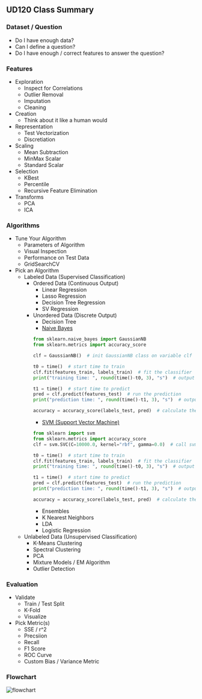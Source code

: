 ## UD120 Class Summary

### Dataset / Question
* Do I have enough data?
* Can I define a question?
* Do I have enough / correct features to answer the question?

### Features
* Exploration
	* Inspect for Correlations
	* Outlier Removal
	* Imputation
	* Cleaning
* Creation
	* Think about it like a human would
* Representation
	* Test Vectorization
	* Discretiation
* Scaling
	* Mean Subtraction
	* MinMax Scalar
	* Standard Scalar
* Selection
	* KBest
	* Percentile
	* Recursive Feature Elimination
* Transforms
	* PCA
	* ICA

### Algorithms
* Tune Your Algorithm
	* Parameters of Algorithm
	* Visual Inspection
	* Performance on Test Data
	* GridSearchCV
* Pick an Algorithm
	* Labeled Data (Supervised Classification)
		* Ordered Data (Continuous Output)
			* Linear Regression
			* Lasso Regression
			* Decision Tree Regression
			* SV Regression
		* Unordered Data (Discrete Output)
			* Decision Tree
			* [Naive Bayes](http://scikit-learn.org/stable/modules/naive_bayes.html)
			```python
			from sklearn.naive_bayes import GaussianNB
			from sklearn.metrics import accuracy_score

			clf = GaussianNB()  # init GaussianNB class on variable clf

			t0 = time()  # start time to train
			clf.fit(features_train, labels_train)  # fit the classifier
			print("training time: ", round(time()-t0, 3), "s")  # output time to fit

			t1 = time()  # start time to predict
			pred = clf.predict(features_test)  # run the prediction
			print("prediction time: ", round(time()-t1, 3), "s")  # output time to predict

			accuracy = accuracy_score(labels_test, pred)  # calculate the accuracy
			```
			* [SVM (Support Vector Machine)](http://scikit-learn.org/stable/modules/svm.html)
			```python
			from sklearn import svm
			from sklearn.metrics import accuracy_score
			clf = svm.SVC(C=10000.0, kernel="rbf", gamma=0.0)  # call svm classifier

			t0 = time()  # start time to train
			clf.fit(features_train, labels_train)  # fit the classifier
			print("training time: ", round(time()-t0, 3), "s")  # output time to fit

			t1 = time()  # start time to predict
			pred = clf.predict(features_test)  # run the prediction
			print("prediction time: ", round(time()-t1, 3), "s")  # output time to predict

			accuracy = accuracy_score(labels_test, pred)  # calculate the accuracy
			```
			* Ensembles
			* K Nearest Neighbors
			* LDA
			* Logistic Regression
	* Unlabeled Data (Unsupervised Classification)
		* K-Means Clustering
		* Spectral Clustering
		* PCA
		* Mixture Models / EM Algorithm
		* Outlier Detection

### Evaluation
* Validate
	* Train / Test Split
	* K-Fold
	* Visualize
* Pick Metric(s)
	* SSE / r^2
	* Precsiion
	* Recall
	* F1 Score
	* ROC Curve
	* Custom Bias / Variance Metric

### Flowchart
![flowchart](http://www.JoshHaines.com/images/ud120.jpg "End of Class Flowchart")